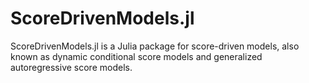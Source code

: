 # ScoreDrivenModels.jl
ScoreDrivenModels.jl is a Julia package for score-driven models, also known as dynamic conditional score models and generalized autoregressive score models.
